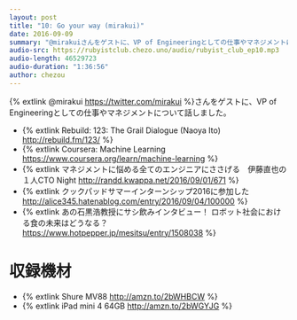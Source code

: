 ```yaml
---
layout: post
title: "10: Go your way (mirakui)"
date: 2016-09-09
summary: "@mirakuiさんをゲストに、VP of Engineeringとしての仕事やマネジメントについて話しました。"
audio-src: https://rubyistclub.chezo.uno/audio/rubyist_club_ep10.mp3
audio-length: 46529723
audio-duration: "1:36:56"
author: chezou
---
```


{% extlink @mirakui https://twitter.com/mirakui %}さんをゲストに、VP of Engineeringとしての仕事やマネジメントについて話しました。

- {% extlink Rebuild: 123: The Grail Dialogue (Naoya Ito) http://rebuild.fm/123/ %}
- {% extlink Coursera: Machine Learning https://www.coursera.org/learn/machine-learning %}
- {% extlink マネジメントに悩める全てのエンジニアにささげる　伊藤直也の１人CTO Night http://randd.kwappa.net/2016/09/01/671 %}
- {% extlink クックパッドサマーインターンシップ2016に参加した http://alice345.hatenablog.com/entry/2016/09/04/100000 %}
- {% extlink あの石黒浩教授にサシ飲みインタビュー！ ロボット社会における食の未来はどうなる？ https://www.hotpepper.jp/mesitsu/entry/1508038 %}

# 収録機材
- {% extlink Shure MV88 http://amzn.to/2bWHBCW %}
- {% extlink iPad mini 4 64GB http://amzn.to/2bWGYJG %}
